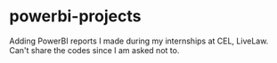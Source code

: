 # powerbi-projects
Adding PowerBI reports I made during my internships at CEL, LiveLaw. 
Can't share the codes since I am asked not to.
